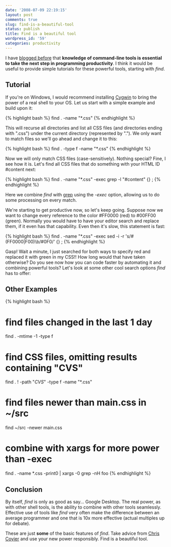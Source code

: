 ```yaml
---
date: '2008-07-09 22:19:15'
layout: post
comments: true
slug: find-is-a-beautiful-tool
status: publish
title: Find is a beautiful tool
wordpress_id: '59'
categories: productivity
---
```


I have [blogged before](/opinion/what-i-wanted-to-know/) that **knowledge of command-line tools is essential to take the next step in programming productivity**. I think it would be useful to provide simple tutorials for these powerful tools, starting with _find_.

## Tutorial

If you're on Windows, I would recommend installing [Cygwin](http://www.cygwin.com/) to bring the power of a real shell to your OS. Let us start with a simple example and build upon it:

{% highlight bash %}
find . -name "*.css"
{% endhighlight %}

This will recurse all directories and list all CSS files (and directories ending with ".css") under the current directory (represented by "."). We only want to match files so we'll go ahead and change it to this:

{% highlight bash %}
find . -type f -name "*.css"
{% endhighlight %}

Now we will only match CSS files (case-sensitively). Nothing special? Fine, I see how it is. Let's find all CSS files that do something with your HTML ID #content next:

{% highlight bash %}
find . -name "*.css" -exec grep -l "#content" {} \;
{% endhighlight %}

Here we combine _find_ with [grep](/tools/grep-is-a-beautiful-tool/) using the _-exec_ option, allowing us to do some processing on every match.

We're starting to get productive now, so let's keep going. Suppose now we want to change every reference to the color #FF0000 (red) to #00FF00 (green). Normally you would have to have your editor search and replace them, if it even has that capability. Even then it's slow, this statement is fast:

{% highlight bash %}
find . -name "*.css" -exec sed -i -r 's/#(FF0000|F00)\b/#0F0/' {} \;
{% endhighlight %}

Gasp! Wait a minute, I just searched for both ways to specify red and replaced it with green in my CSS!! How long would that have taken otherwise? Do you see now how you can code faster by automating it and combining powerful tools? Let's look at some other cool search options _find_ has to offer:

## Other Examples

{% highlight bash %}
# find files changed in the last 1 day
find . -mtime -1 -type f

# find CSS files, omitting results containing "CVS"
find . \! -path "*CVS*" -type f -name "*.css"

# find files newer than main.css in ~/src
find ~/src -newer main.css

# combine with xargs for more power than -exec
find . -name \*.css -print0 | xargs -0 grep -nH foo
{% endhighlight %}

## Conclusion

By itself, _find_ is only as good as say... Google Desktop. The real power, as with other shell tools, is the ability to combine with other tools seamlessly. Effective use of tools like _find_ very often make the difference between an average programmer and one that is 10x more effective (actual multiples up for debate).

These are just **some** of the basic features of _find_. Take advice from [Chris Coyier](https://www.css-tricks.com/) and use your new power responsibly. Find is a beautiful tool.
